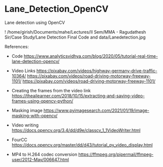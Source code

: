# Lane_Detection_OpenCV
Lane detection using OpenCV

! /home/girish/Documents/mahe/Lectures/II Sem/MMA - Ragudathesh Sir/Case Study/Lane Detection Final Code and data/Lanedetection.jpg


References:

* Code
https://www.analyticsvidhya.com/blog/2020/05/tutorial-real-time-lane-detection-opencv/


* Video Links
https://pixabay.com/videos/highway-germany-drive-traffic-10364/
https://pixabay.com/videos/road-driving-motorway-freeway-1101/
https://pixabay.com/videos/road-driving-motorway-freeway-1101/

* Creating the frames from the video link
https://theailearner.com/2018/10/15/extracting-and-saving-video-frames-using-opencv-python/

* Masking image
https://www.pyimagesearch.com/2021/01/19/image-masking-with-opencv/

* Video writing 
https://docs.opencv.org/3.4/dd/d9e/classcv_1_1VideoWriter.html

* FourCC
https://docs.opencv.org/master/dd/d43/tutorial_py_video_display.html

* MP4 to H.264 codec conversion
https://ffmpeg.org/pipermail/ffmpeg-user/2012-May/006647.html
